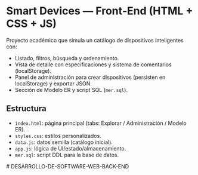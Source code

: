 # Smart Devices — Front‑End (HTML + CSS + JS)

Proyecto académico que simula un catálogo de dispositivos inteligentes con:
- Listado, filtros, búsqueda y ordenamiento.
- Vista de detalle con especificaciones y sistema de comentarios (localStorage).
- Panel de administración para crear dispositivos (persisten en localStorage) y exportar JSON.
- Sección de Modelo ER y script SQL (`mer.sql`).

## Estructura
- `index.html`: página principal (tabs: Explorar / Administración / Modelo ER).
- `styles.css`: estilos personalizados.
- `data.js`: datos semilla (catálogo inicial).
- `app.js`: lógica de UI/estado/almacenamiento.
- `mer.sql`: script DDL para la base de datos.

#   D E S A R R O L L O - D E - S O F T W A R E - W E B - B A C K - E N D  
 